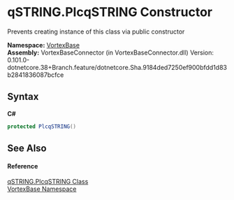 # qSTRING.PlcqSTRING Constructor 
 

Prevents creating instance of this class via public constructor

**Namespace:**&nbsp;<a href="N_VortexBase.md">VortexBase</a><br />**Assembly:**&nbsp;VortexBaseConnector (in VortexBaseConnector.dll) Version: 0.101.0-dotnetcore.38+Branch.feature/dotnetcore.Sha.9184ded7250ef900bfdd1d83b2841836087bcfce

## Syntax

**C#**<br />
``` C#
protected PlcqSTRING()
```


## See Also


#### Reference
<a href="T_VortexBase_qSTRING_PlcqSTRING.md">qSTRING.PlcqSTRING Class</a><br /><a href="N_VortexBase.md">VortexBase Namespace</a><br />